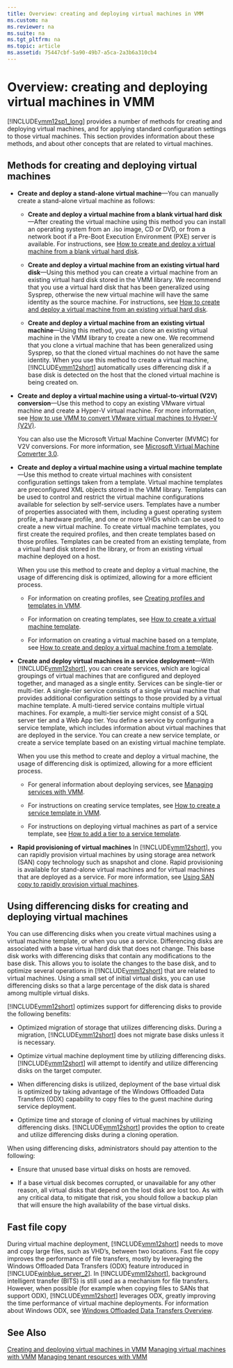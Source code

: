 ```yaml
---
title: Overview: creating and deploying virtual machines in VMM
ms.custom: na
ms.reviewer: na
ms.suite: na
ms.tgt_pltfrm: na
ms.topic: article
ms.assetid: 75447cbf-5a90-49b7-a5ca-2a3b6a310cb4
---
```

# Overview: creating and deploying virtual machines in VMM
[!INCLUDE[vmm12sp1_long](../Token/vmm12sp1_long_md.md)] provides a number of methods for creating and deploying virtual machines, and for applying standard configuration settings to those virtual machines. This section provides information about these methods, and about other concepts that are related to virtual machines.

## Methods for creating and deploying virtual machines

-   **Create and deploy a stand\-alone virtual machine**—You can manually create a stand\-alone virtual machine as follows:

    -   **Create and deploy a virtual machine from a blank virtual hard disk**—After creating the virtual machine using this method you can install an operating system from an .iso image, CD or DVD, or from a network boot if a Pre\-Boot Execution Environment \(PXE\) server is available. For instructions, see [How to create and deploy a virtual machine from a blank virtual hard disk](../Topic/How-to-create-and-deploy-a-virtual-machine-from-a-blank-virtual-hard-disk.md).

    -   **Create and deploy a virtual machine from an existing virtual hard disk**—Using this method you can create a virtual machine from an existing virtual hard disk stored in the VMM library. We recommend that you use a virtual hard disk that has been generalized using Sysprep, otherwise the new virtual machine will have the same identity as the source machine. For instructions, see [How to create and deploy a virtual machine from an existing virtual hard disk](../Topic/How-to-create-and-deploy-a-virtual-machine-from-an-existing-virtual-hard-disk.md).

    -   **Create and deploy a virtual machine from an existing virtual machine**—Using this method, you can clone an existing virtual machine in the VMM library to create a new one. We recommend that you clone a virtual machine that has been generalized using Sysprep, so that the cloned virtual machines do not have the same identity. When you use this method to create a virtual machine, [!INCLUDE[vmm12short](../Token/vmm12short_md.md)] automatically uses differencing disk if a base disk is detected on the host that the cloned virtual machine is being created on.

-   **Create and deploy a virtual machine using a virtual\-to\-virtual \(V2V\) conversion**—Use this method to copy an existing VMware virtual machine and create a Hyper\-V virtual machine. For more information, see [How to use VMM to convert VMware virtual machines to Hyper-V &#40;V2V&#41;](../Topic/How-to-use-VMM-to-convert-VMware-virtual-machines-to-Hyper-V--V2V-.md).

    You can also use the Microsoft Virtual Machine Converter \(MVMC\) for V2V conversions. For more information, see [Microsoft Virtual Machine Converter 3.0](http://technet.microsoft.com/library/dn873998.aspx).

-   **Create and deploy a virtual machine using a virtual machine template**—Use this method to create virtual machines with consistent configuration settings taken from a template. Virtual machine templates are preconfigured XML objects stored in the VMM library. Templates can be used to control and restrict the virtual machine configurations available for selection by self\-service users. Templates have a number of properties associated with them, including a guest operating system profile, a hardware profile, and one or more VHDs which can be used to create a new virtual machine. To create virtual machine templates, you first create the required profiles, and then create templates based on those profiles. Templates can be created from an existing template, from a virtual hard disk stored in the library, or from an existing virtual machine deployed on a host.

    When you use this method to create and deploy a virtual machine, the usage of differencing disk is optimized, allowing for a more efficient process.

    -   For information on creating profiles, see [Creating profiles and templates in VMM](../Topic/Creating-profiles-and-templates-in-VMM.md).

    -   For information on creating templates, see [How to create a virtual machine template](../Topic/How-to-create-a-virtual-machine-template.md).

    -   For information on creating a virtual machine based on a template, see [How to create and deploy a virtual machine from a template](../Topic/How-to-create-and-deploy-a-virtual-machine-from-a-template.md).

-   **Create and deploy virtual machines in a service deployment**—With [!INCLUDE[vmm12short](../Token/vmm12short_md.md)], you can create services, which are logical groupings of virtual machines that are configured and deployed together, and managed as a single entity. Services can be single\-tier or multi\-tier. A single\-tier service consists of a single virtual machine that provides additional configuration settings to those provided by a virtual machine template. A multi\-tiered service contains multiple virtual machines. For example, a multi\-tier service might consist of a SQL server tier and a Web App tier. You define a service by configuring a service template, which includes information about virtual machines that are deployed in the service. You can create a new service template, or create a service template based on an existing virtual machine template.

    When you use this method to create and deploy a virtual machine, the usage of differencing disk is optimized, allowing for a more efficient process.

    -   For general information about deploying services, see [Managing services with VMM](../Topic/Managing-services-with-VMM.md).

    -   For instructions on creating service templates, see [How to create a service template in VMM](../Topic/How-to-create-a-service-template-in-VMM.md).

    -   For instructions on deploying virtual machines as part of a service template, see [How to add a tier to a service template](../Topic/How-to-add-a-tier-to-a-service-template.md).

-   **Rapid provisioning of virtual machines** In [!INCLUDE[vmm12short](../Token/vmm12short_md.md)], you can rapidly provision virtual machines by using storage area network \(SAN\) copy technology such as snapshot and clone. Rapid provisioning is available for stand\-alone virtual machines and for virtual machines that are deployed as a service. For more information, see [Using SAN copy to rapidly provision virtual machines](../Topic/Using-SAN-copy-to-rapidly-provision-virtual-machines.md).

## Using differencing disks for creating and deploying virtual machines
You can use differencing disks when you create virtual machines using a virtual machine template, or when you use a service. Differencing disks are associated with a base virtual hard disk that does not change. This base disk works with differencing disks that contain any modifications to the base disk. This allows you to isolate the changes to the base disk, and to optimize several operations in [!INCLUDE[vmm12short](../Token/vmm12short_md.md)] that are related to virtual machines. Using a small set of initial virtual disks, you can use differencing disks so that a large percentage of the disk data is shared among multiple virtual disks.

[!INCLUDE[vmm12short](../Token/vmm12short_md.md)] optimizes support for differencing disks to provide the following benefits:

-   Optimized migration of storage that utilizes differencing disks. During a migration, [!INCLUDE[vmm12short](../Token/vmm12short_md.md)] does not migrate base disks unless it is necessary.

-   Optimize virtual machine deployment time by utilizing differencing disks. [!INCLUDE[vmm12short](../Token/vmm12short_md.md)] will attempt to identify and utilize differencing disks on the target computer.

-   When differencing disks is utilized, deployment of the base virtual disk is optimized by taking advantage of the Windows Offloaded Data Transfers \(ODX\) capability to copy files to the guest machine during service deployment.

-   Optimize time and storage of cloning of virtual machines by utilizing differencing disks. [!INCLUDE[vmm12short](../Token/vmm12short_md.md)] provides the option to create and utilize differencing disks during a cloning operation.

When using differencing disks, administrators should pay attention to the following:

-   Ensure that unused base virtual disks on hosts are removed.

-   If a base virtual disk becomes corrupted, or unavailable for any other reason, all virtual disks that depend on the lost disk are lost too. As with any critical data, to mitigate that risk, you should follow a backup plan that will ensure the high availability of the base virtual disks.

## Fast file copy
During virtual machine deployment, [!INCLUDE[vmm12short](../Token/vmm12short_md.md)] needs to move and copy large files, such as VHD’s, between two locations. Fast file copy improves the performance of file transfers, mostly by leveraging the Windows Offloaded Data Transfers \(ODX\) feature introduced in [!INCLUDE[winblue_server_2](../Token/winblue_server_2_md.md)]. In [!INCLUDE[vmm12short](../Token/vmm12short_md.md)], background intelligent transfer \(BITS\) is still used as a mechanism for file transfers. However, when possible \(for example when copying files to SANs that support ODX\), [!INCLUDE[vmm12short](../Token/vmm12short_md.md)] leverages ODX, greatly improving the time performance of virtual machine deployments. For information about Windows ODX, see [Windows Offloaded Data Transfers Overview](http://technet.microsoft.com/library/hh831628.aspx).

## See Also
[Creating and deploying virtual machines in VMM](../Topic/Creating-and-deploying-virtual-machines-in-VMM.md)
[Managing virtual machines with VMM](../Topic/Managing-virtual-machines-with-VMM.md)
[Managing tenant resources with VMM](../Topic/Managing-tenant-resources-with-VMM.md)

